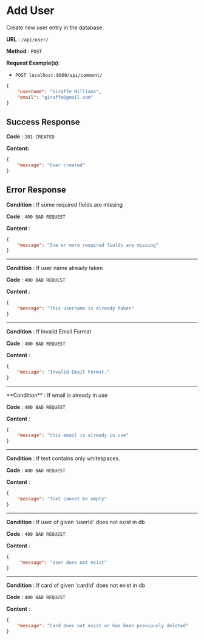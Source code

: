 # Add User

Create new user entry in the database. 

**URL** : `/api/user/`

**Method** : `POST `


**Request Example(s)**:

* `POST localhost:8000/api/comment/`
  
```json
{
    "username": "Giraffe Williams",
    "email": "giraffe@gmail.com"
}
``````



## Success Response

**Code** : `201 CREATED`

**Content:**

```json
{
    "message": "User created"
}
```
## Error Response

**Condition** : If some required fields are missing

**Code** : `400 BAD REQUEST`

**Content** :

```json
{
    "message": "One or more required fields are missing"
}
```
<hr>

**Condition** : If user name already taken

**Code** : `400 BAD REQUEST`

**Content** :

```json
{
    "message": "This username is already taken"
}
```
<hr>

**Condition** : If Invalid Email Format

**Code** : `400 BAD REQUEST`

**Content** :

```json
{
    "message": "Invalid Email Format."
}
```
<hr>
**Condition** : If email is already in use

**Code** : `400 BAD REQUEST`

**Content** :

```json
{
    "message": "this email is already in use"
}
```
<hr>


**Condition** : If text contains only whitespaces.

**Code** : `400 BAD REQUEST`

**Content** :

```json
{
    "message": "Text cannot be empty"
}
```
<hr>



**Condition** : If user of given 'userId' does not exist in db

**Code** : `400 BAD REQUEST`

**Content** :

```json
{
     "message": "User does not exist" 
}
```
<hr>



**Condition** : If card of given 'cardId' does not exist in db

**Code** : `400 BAD REQUEST`

**Content** :

```json
{
    "message": "Card does not exist or has been previously deleted"
}
```